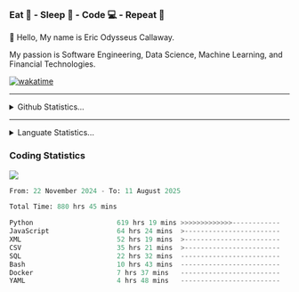 <h3>Eat 🍴 - Sleep 🛌 - Code 💻 - Repeat 🔁</h3>

👋 Hello, My name is Eric Odysseus Callaway.

My passion is Software Engineering, Data Science, Machine Learning, and Financial Technologies.

[![wakatime](https://wakatime.com/badge/user/6717695f-6a13-47e3-aa16-c813e12c0985.svg)](https://wakatime.com/@6717695f-6a13-47e3-aa16-c813e12c0985)
<hr>
<details>
  <summary>
    Github Statistics...
  </summary>
    <p align="center">
      <img src="https://github-readme-stats.vercel.app/api?username=EricCallaway&show_icons=true"/>
    </p>
</details>
</hr>

<hr>
<details>
  <summary>
    Languate Statistics...
  </summary>
    <p align="center">
      <img src="https://wakatime.com/share/@Odysseus/6fc7c863-6fba-4e57-a6af-ed1f2fa8d560.svg"/>
    </p>
</details>
</hr>


<h3>Coding Statistics</h3>
<img src="https://wakatime.com/share/@Odysseus/5e02c832-9cc5-49a3-8f4c-bd2647d78fca.svg"/>
<!--START_SECTION:waka-->

```python
From: 22 November 2024 - To: 11 August 2025

Total Time: 880 hrs 45 mins

Python                     619 hrs 19 mins >>>>>>>>>>>>>------------   51.89 %
JavaScript                 64 hrs 24 mins  >------------------------   05.40 %
XML                        52 hrs 19 mins  >------------------------   04.38 %
CSV                        35 hrs 21 mins  >------------------------   02.96 %
SQL                        22 hrs 32 mins  -------------------------   01.89 %
Bash                       10 hrs 43 mins  -------------------------   00.90 %
Docker                     7 hrs 37 mins   -------------------------   00.64 %
YAML                       4 hrs 48 mins   -------------------------   00.40 %
```

<!--END_SECTION:waka-->
